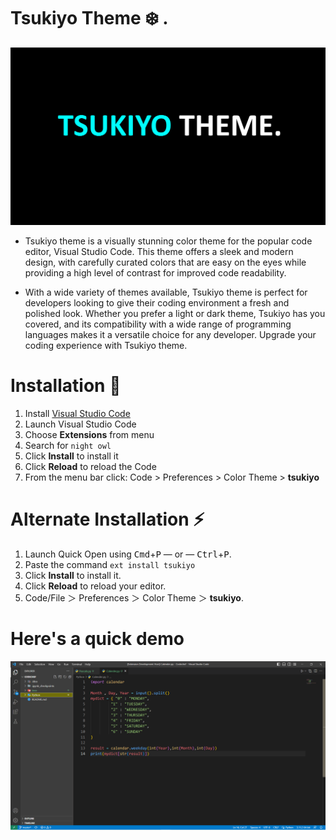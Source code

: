 # Tsukiyo Theme ❄️ . 

![Banner](/images/banner.png)


*  Tsukiyo theme is a visually stunning color theme for the popular code editor, Visual Studio Code. This theme offers a sleek and modern design, with carefully curated colors that are easy on the eyes while providing a high level of contrast for improved code readability.

*  With a wide variety of themes available, Tsukiyo theme is perfect for developers looking to give their coding environment a fresh and polished look. Whether you prefer a light or dark theme, Tsukiyo has you covered, and its compatibility with a wide range of programming languages makes it a versatile choice for any developer. Upgrade your coding experience with Tsukiyo theme.
  
# Installation 🚀

1.  Install [Visual Studio Code](https://code.visualstudio.com/)
2.  Launch Visual Studio Code
3.  Choose **Extensions** from menu
4.  Search for `night owl`
5.  Click **Install** to install it
6.  Click **Reload** to reload the Code
7.  From the menu bar click: Code > Preferences > Color Theme > **tsukiyo**

# Alternate Installation ⚡

1.  Launch Quick Open using <kbd>Cmd</kbd>+<kbd>P</kbd> — or — <kbd>Ctrl</kbd>+<kbd>P</kbd>.
2.  Paste the command `ext install tsukiyo`
3.  Click **Install** to install it.
4.  Click **Reload** to reload your editor.
5.  Code/File ＞ Preferences ＞ Color Theme ＞ **tsukiyo**.  
  
# Here's a quick demo

![image](/images/image.PNG)